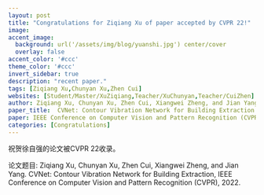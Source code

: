 ```yaml
---
layout: post
title: "Congratulations for Ziqiang Xu of paper accepted by CVPR 22!"
image:
accent_image:
  background: url('/assets/img/blog/yuanshi.jpg') center/cover
  overlay: false
accent_color: '#ccc'
theme_color: '#ccc'
invert_sidebar: true
description: "recent paper."
tags: [Ziqiang Xu,Chunyan Xu,Zhen Cui]
websites: [Student/Master/XuZiqiang,Teacher/XuChunyan,Teacher/CuiZhen]
author: Ziqiang Xu, Chunyan Xu, Zhen Cui, Xiangwei Zheng, and Jian Yang.
paper_title:  CVNet: Contour Vibration Network for Building Extraction.
paper: IEEE Conference on Computer Vision and Pattern Recognition (CVPR) 22.
categories: [Congratulations]
---
```

祝贺徐自强的论文被CVPR 22收录。

论文题目: Ziqiang Xu, Chunyan Xu, Zhen Cui, Xiangwei Zheng, and Jian Yang. CVNet: Contour Vibration Network for Building Extraction, IEEE Conference on Computer Vision and Pattern Recognition (CVPR), 2022.

